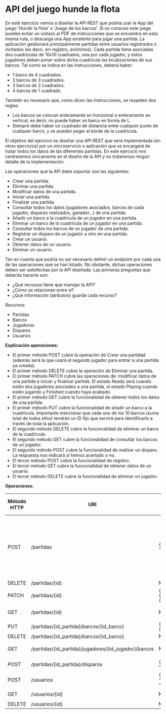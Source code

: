 # API del juego hunde la flota

En este ejercicio vamos a diseñar la API REST que podría usar la App del juego 'Hundir la flota' o 'Juego de los barcos'.
Si no conoces este juego puedes echar un vistazo al PDF de instrucciones que se encuentra en esta misma ruta, o descarga una App existente para jugar una partida. La aplicación gestionará principalmente partidas entre usuarios registrados o invitados (es decir, sin registro, anónimos). Cada partida tiene asociadas dos cuadrículas de 10x10 cuadrados, una por cada jugador, y estos jugadores deben poner sobre dicha cuadrícula las localizaciones de sus barcos. Tal como se indica en las instrucciones, deberá haber:
- 1 barco de 4 cuadrados.
- 2 barcos de 3 cuadrados.
- 3 barcos de 2 cuadrados.
- 4 barcos de 1 cuadrado.

También es necesario que, como dicen las instrucciones, se respeten dos reglas:
- Los barcos se colocan enteramente en horizontal o enteramente en vertical, es decir, no puede haber un barco en forma de L.
- Siempre debe haber un cuadrado de distancia entre cualquier punto de cualquier barco, y se pueden pegar al borde de la cuadrícula.

El objetivo del ejercicio es diseñar una API REST que será implementada (en otros ejercicios) por un microservicio o aplicación que se encargará de tratar todos los datos de las diferentes partidas. En este ejercicio nos centraremos únicamente en el diseño de la API y no trataremos ningún detalle de la implementación.

Las operaciones que la API debe soportar son las siguientes:
- Crear una partida.
- Eliminar una partida.
- Modificar datos de una partida.
- Iniciar una partida.
- Finalizar una partida.
- Consultar todos los datos (jugadores asociados, barcos de cada jugador, disparos realizados, ganador...) de una partida.
- Añadir un barco a la cuadrícula de un jugador en una partida.
- Eliminar un barco de la cuadrícula de un jugador en una partida.
- Consultar todos los barcos de un jugador de una partida.
- Registrar un disparo de un jugador a otro en una partida.
- Crear un usuario.
- Obtener datos de un usuario.
- Eliminar un usuario.

Ten en cuenta que podría no ser necesario definir un endpoint por cada una de las operaciones que se han listado. No obstante, dichas operaciones deben ser satisfechas por la API diseñada. Las primeras preguntas que deberás hacerte son:
- ¿Qué recursos tiene que manejar la API?
- ¿Cómo se relacionan entre sí?
- ¿Qué información (atributos) guarda cada recurso?

*Recursos:*
- Partidas
- Barcos
- Jugadores
- Disparos
- Usuarios

**Explicación operaciones:**
- El primer método POST cubre la operación de Crear una partidad (además será la que usará el segundo jugador para entrar a una partida ya creada).
- El primer método DELETE cubre la operación de Eliminar una partida.
- El primer método PATCH cubre las operaciones de: modificar datos de una partida e iniciar y finalizar partida. El estado Ready será cuando estén dos jugadores asociados a una partida, el estado Playing cuando estén jugando y Finished cuando haya acabado.
- El primer método GET cubre la funcionalidad de obtener todos los datos de una partida.
- El primer método PUT cubre la funcionalidad de añadir un barco a la cuadrícula. Importante mencionar que cada uno de los 10 barcos (suma total de todos ellos) tendrán un ID fijo que servirá para identificarlo a través de toda la aplicación.
- El segundo método DELETE cubre la funcionalidad de eliminar un barco de la cuadrícula.
- El segundo método GET cubre la funcionalidad de consultar los barcos de un jugador.
- El segundo método POST cubre la funcionalidad de realizar un disparo. La respuesta nos indicará si hemos acertado o no.
- El tercer método POST cubre la funcionalidad de registro.
- El tercer método GET cubre la funcionalidad de obtener datos de un usuario.
- El tercer método DELETE cubre la funcionalidad de eliminar un jugador.

**Operaciones:**

| Método HTTP | URI                                                    | Cuerpo de la Petición                                              | Cuerpo de la Respuesta                                                                                                                  | Códigos de Respuesta                                                               |
|-------------|--------------------------------------------------------|--------------------------------------------------------------------|-----------------------------------------------------------------------------------------------------------------------------------------|------------------------------------------------------------------------------------|
| POST        | /partidas                                              | `{"playerA": "Mario", "playerB": empty}`                           | `{"id":1, "playerA": "Mario", "playerB": empty, status="waiting"}`                                                                      | 201 (no existe partida en estado waiting), 200 (jugadorB se une a la partida), 400 |
| DELETE      | /partidas/{id}                                         | N/A                                                                | N/A                                                                                                                                     | 200, 404                                                                           |
| PATCH       | /partidas/{id}                                         | `{"status": "ready"}`  `{status="playing"}   {status="finished"}`  | `{"id":1, "playerA": "Mario", "playerB": "Pepe", status="ready"}`                                                                       | 200, 400                                                                           |
| GET         | /partidas/{id}                                         | N/A                                                                | `{"id":1, "playerA": "Mario", "playerB": "Pepe", status="playing", "shipsA"={}, "shipsB"={}, "shotsA"=[], "shotsB"=[], "winner"=empty}` | 200, 400, 404                                                                      |
| PUT         | /partidas/{id_partida}/barcos/{id_barco}               | `{"positionX":[3,4],"positionY":[2,2]}`                            | `{"ships":{ "boatId": {32:"alive",42:"alive"} } }`                                                                                      | 200, 400                                                                           |
| DELETE      | /partidas/{id_partida}/barcos/{id_barco}               | N/A                                                                | `{"ships":{(whitout the boat deleted)}}`                                                                                                | 200, 404                                                                           |
| GET         | /partidas/{id_partida}/jugadores/{id_jugador}/barcos   | N/A                                                                | `{"ships":{ "boatId": {32:"touched",42:"alive"}, "boatId":{11:"touched",12:"alive",13:"touched",14:"alive"}}`                           | 200, 404                                                                           |
| POST        | /partidas/{id_partida}/disparos                        | `{"player":"Mario", "shotX"=1,"shotY"=2 }`                         | `{"message":"touched"}`                                                                                                                 | 201, 400, 404                                                                      |
| POST        | /usuarios                                              | `{"name":"Mario", "email":"email@email.com", "password":PASSWORD}` | `{"id":1, "name":"Mario", "email":"email@email.com"}`                                                                                   | 201, 400                                                                           |
| GET         | /usuarios/{id}                                         | N/A                                                                | `{"id":1, "name":"Mario", "email":"email@email.com"}`                                                                                   | 200, 404                                                                           |
| DELETE      | /usuarios/{id}                                         | N/A                                                                | N/A                                                                                                                                     | 200, 404                                                                           |



